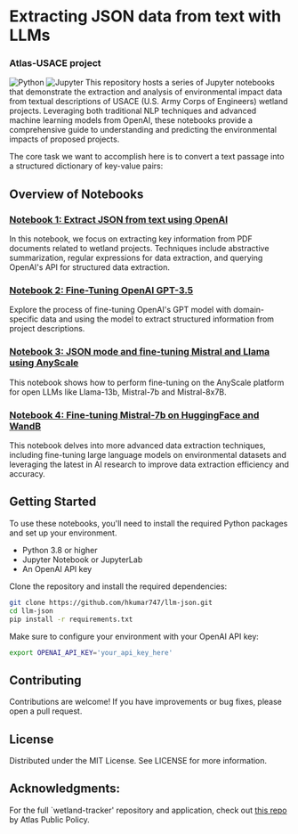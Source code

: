# Extracting JSON data from text with LLMs

### Atlas-USACE project

![Python](https://img.shields.io/badge/python-3.8+-blue.svg) ![Jupyter](https://img.shields.io/badge/Jupyter-Notebooks-orange.svg) 
This repository hosts a series of Jupyter notebooks that demonstrate the extraction and analysis of environmental impact data from textual descriptions of USACE (U.S. Army Corps of Engineers) wetland projects. Leveraging both traditional NLP techniques and advanced machine learning models from OpenAI, these notebooks provide a comprehensive guide to understanding and predicting the environmental impacts of proposed projects.

The core task we want to accomplish here is to convert a text passage into a structured dictionary of key-value pairs:

## Overview of Notebooks

### [Notebook 1: Extract JSON from text using OpenAI](#)
In this notebook, we focus on extracting key information from PDF documents related to wetland projects. Techniques include abstractive summarization, regular expressions for data extraction, and querying OpenAI's API for structured data extraction.

### [Notebook 2: Fine-Tuning OpenAI GPT-3.5](#)
Explore the process of fine-tuning OpenAI's GPT model with domain-specific data and using the model to extract structured information from project descriptions.

### [Notebook 3: JSON mode and fine-tuning Mistral and Llama using AnyScale](#)
This notebook shows how to perform fine-tuning on the AnyScale platform for open LLMs like Llama-13b, Mistral-7b and Mistral-8x7B.

### [Notebook 4: Fine-tuning Mistral-7b on HuggingFace and WandB](#)
This notebook delves into more advanced data extraction techniques, including fine-tuning large language models on environmental datasets and leveraging the latest in AI research to improve data extraction efficiency and accuracy.

## Getting Started

To use these notebooks, you'll need to install the required Python packages and set up your environment.

- Python 3.8 or higher
- Jupyter Notebook or JupyterLab
- An OpenAI API key

Clone the repository and install the required dependencies:

```bash
git clone https://github.com/hkumar747/llm-json.git
cd llm-json
pip install -r requirements.txt
```

Make sure to configure your environment with your OpenAI API key:

```bash
export OPENAI_API_KEY='your_api_key_here'
```

## Contributing
Contributions are welcome! If you have improvements or bug fixes, please open a pull request.

## License
Distributed under the MIT License. See LICENSE for more information.

## Acknowledgments:
For the full `wetland-tracker' repository and application, check out [this repo](https://github.com/AtlasPublicPolicy/wetlands-tracker/tree/main) by Atlas Public Policy.
